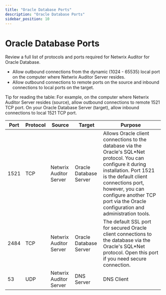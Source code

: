 ```yaml
---
title: "Oracle Database Ports"
description: "Oracle Database Ports"
sidebar_position: 10
---
```


# Oracle Database Ports

Review a full list of protocols and ports required for Netwrix Auditor for Oracle Database.

- Allow outbound connections from the dynamic (1024 - 65535) local port on the computer where
  Netwrix Auditor Server resides.
- Allow outbound connections to remote ports on the source and inbound connections to local ports on
  the target.

Tip for reading the table: For example, on the computer where Netwrix Auditor Server resides
(source), allow outbound connections to remote 1521 TCP port. On your Oracle Database Server
(target), allow inbound connections to local 1521 TCP port.

| Port | Protocol | Source                 | Target                 | Purpose                                                                                                                                                                                                                                                                             |
| ---- | -------- | ---------------------- | ---------------------- | ----------------------------------------------------------------------------------------------------------------------------------------------------------------------------------------------------------------------------------------------------------------------------------- |
| 1521 | TCP      | Netwrix Auditor Server | Oracle Database Server | Allows Oracle client connections to the database via the Oracle's SQL\*Net protocol. You can configure it during installation. Port 1521 is the default client connections port, however, you can configure another TCP port via the Oracle configuration and administration tools. |
| 2484 | TCP      | Netwrix Auditor Server | Oracle Database Server | The default SSL port for secured Oracle client connections to the database via the Oracle's SQL\*Net protocol. Open this port if you need secure connection.                                                                                                                        |
| 53   | UDP      | Netwrix Auditor Server | DNS Server             | DNS Client                                                                                                                                                                                                                                                                          |
